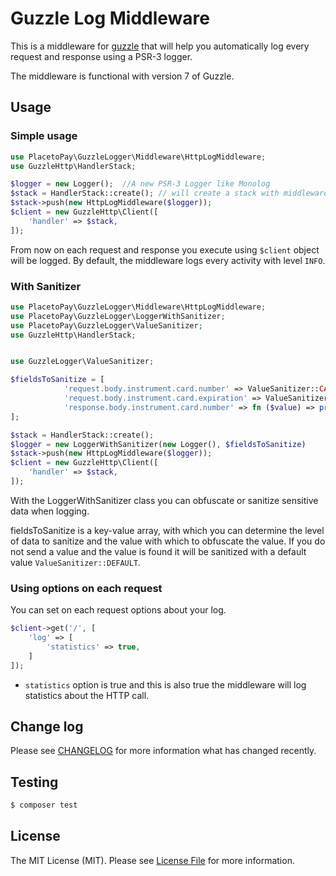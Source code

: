 # Guzzle Log Middleware

This is a middleware for [guzzle](https://github.com/guzzle/guzzle) that will help you automatically log every request
and response using a PSR-3 logger.

The middleware is functional with version 7 of Guzzle.

## Usage

### Simple usage

```php
use PlacetoPay\GuzzleLogger\Middleware\HttpLogMiddleware;
use GuzzleHttp\HandlerStack;

$logger = new Logger();  //A new PSR-3 Logger like Monolog
$stack = HandlerStack::create(); // will create a stack with middlewares of guzzle already pushed inside of it.
$stack->push(new HttpLogMiddleware($logger));
$client = new GuzzleHttp\Client([
    'handler' => $stack,
]);
```

From now on each request and response you execute using `$client` object will be logged.
By default, the middleware logs every activity with level `INFO`.

### With Sanitizer

```php
use PlacetoPay\GuzzleLogger\Middleware\HttpLogMiddleware;
use PlacetoPay\GuzzleLogger\LoggerWithSanitizer;
use PlacetoPay\GuzzleLogger\ValueSanitizer;
use GuzzleHttp\HandlerStack;


use GuzzleLogger\ValueSanitizer;

$fieldsToSanitize = [
            'request.body.instrument.card.number' => ValueSanitizer::CARD_NUMBER->value,
            'request.body.instrument.card.expiration' => ValueSanitizer::DEFAULT->value,
            'response.body.instrument.card.number' => fn ($value) => preg_replace('/(\d{6})(\d{3,9})(\d{4})/', '$1····$3', (string) $value)
];

$stack = HandlerStack::create();
$logger = new LoggerWithSanitizer(new Logger(), $fieldsToSanitize)
$stack->push(new HttpLogMiddleware($logger));
$client = new GuzzleHttp\Client([
    'handler' => $stack,
]);
```
With the LoggerWithSanitizer class you can obfuscate or sanitize sensitive data when logging.

fieldsToSanitize is a key-value array, with which you can determine the level of data to sanitize and the value with which to obfuscate the value. 
If you do not send a value and the value is found it will be sanitized with a default value `ValueSanitizer::DEFAULT`.


### Using options on each request

You can set on each request options about your log.

 ```php
 $client->get('/', [
     'log' => [
         'statistics' => true,
     ]
 ]);
 ```

- ``statistics`` option is true and this is also true the middleware will log statistics about the HTTP call.

## Change log

Please see [CHANGELOG](CHANGELOG.md) for more information what has changed recently.

## Testing

``` bash
$ composer test
```

## License

The MIT License (MIT). Please see [License File](LICENSE.md) for more information.
